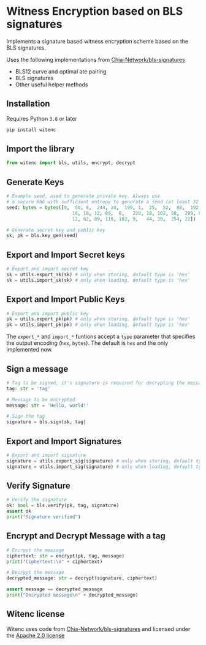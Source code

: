 # Witness Encryption based on BLS signatures

Implements a signature based witness encryption scheme based on the BLS signatures.

Uses the following implementations from [Chia-Network/bls-signatures](https://github.com/Chia-Network/bls-signatures/tree/main/python-impl)
- BLS12 curve and optimal ate pairing
- BLS signatures
- Other useful helper methods

## Installation
Requires Python ```3.8``` or later
```bash
pip install witenc
```

## Import the library
```python
from witenc import bls, utils, encrypt, decrypt
```

## Generate Keys
```python
# Example seed, used to generate private key. Always use
# a secure RNG with sufficient entropy to generate a seed (at least 32 bytes).
seed: bytes = bytes([0,  50, 6,  244, 24,  199, 1,  25,  52,  88,  192,
                        19, 18, 12, 89,  6,   220, 18, 102, 58,  209, 82,
                        12, 62, 89, 110, 182, 9,   44, 20,  254, 22])

# Generate secret key and public key
sk, pk = bls.key_gen(seed)
```

## Export and Import Secret keys
```python
# Export and import secret key
sk = utils.export_sk(sk) # only when storing, default type is 'hex'
sk = utils.import_sk(sk) # only when loading, default type is 'hex'
```

## Export and Import Public Keys
```python
# Export and import public key
pk = utils.export_pk(pk) # only when storing, default type is 'hex'
pk = utils.import_pk(pk) # only when loading, default type is 'hex'
```

The ```export_*``` and ```import_*``` funtions accept a ```type``` parameter that specifies the output encoding (```hex```, ```bytes```). 
The default is ```hex``` and the only implemented now.

## Sign a message
```python
# Tag to be signed, it's signature is required for decrypting the message
tag: str = 'tag'

# Message to be encrypted
message: str = 'Hello, world!'

# Sign the tag
signature = bls.sign(sk, tag)
```
## Export and Import Signatures
```python
# Export and import signature
signature = utils.export_sig(signature) # only when storing, default type is 'hex'
signature = utils.import_sig(signature) # only when loading, default type is 'hex'
```

## Verify Signature
```python
# Verify the signature
ok: bool = bls.verify(pk, tag, signature)
assert ok
print("Signature verified")
```

## Encrypt and Decrypt Message with a tag
```python
# Encrypt the message
ciphertext: str = encrypt(pk, tag, message)
print("Ciphertext:\n" + ciphertext)

# Decrypt the message
decrypted_message: str = decrypt(signature, ciphertext)

assert message == decrypted_message
print("Decrypted message\n" + decrypted_message)
```

## Witenc license

Witenc uses code from [Chia-Network/bls-signatures](https://github.com/Chia-Network/bls-signatures/tree/main) and licensed under the
[Apache 2.0 license](https://github.com/kofi-dalvik/witenc/blob/master/LICENSE)
